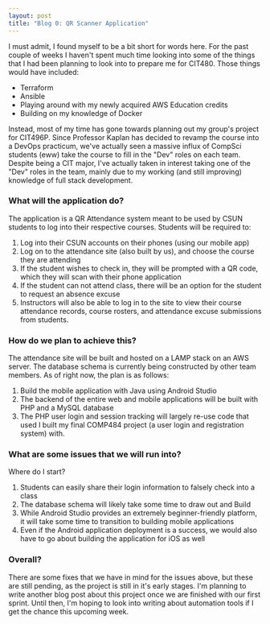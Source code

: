 ```yaml
---
layout: post
title: "Blog 0: QR Scanner Application"
---
```


I must admit, I found myself to be a bit short for words here. For the past couple of weeks I haven't spent much time looking into some of the things that I had been planning to look into to prepare me for CIT480. Those things would have included:

- Terraform
- Ansible
- Playing around with my newly acquired AWS Education credits
- Building on my knowledge of Docker

Instead, most of my time has gone towards planning out my group's project for CIT496P. Since Professor Kaplan has decided to revamp the course into a DevOps practicum, we've actually seen a massive influx of CompSci students (eww) take the course to fill in the "Dev" roles on each team. Despite being a CIT major, I've actually taken in interest taking one of the "Dev" roles in the team, mainly due to my working (and still improving) knowledge of full stack development.

### What will the application do?

The application is a QR Attendance system meant to be used by CSUN students to log into their respective courses. Students will be required to:
1. Log into their CSUN accounts on their phones (using our mobile app)
2. Log on to the attendance site (also built by us), and choose the course they are attending
3. If the student wishes to check in, they will be prompted with a QR code, which they will scan with their phone application
4. If the student can not attend class, there will be an option for the student to request an absence excuse
5. Instructors will also be able to log in to the site to view their course attendance records, course rosters, and attendance excuse submissions from students.

### How do we plan to achieve this?

The attendance site will be built and hosted on a LAMP stack on an AWS server. The database schema is currently being constructed by other team members. As of right now, the plan is as follows:

1. Build the mobile application with Java using Android Studio
2. The backend of the entire web and mobile applications will be built with PHP and a MySQL database
3. The PHP user login and session tracking will largely re-use code that used I built my final COMP484 project (a user login and registration system) with.

### What are some issues that we will run into?

Where do I start?

1. Students can easily share their login information to falsely check into a class
2. The database schema will likely take some time to draw out and Build
3. While Android Studio provides an extremely beginner-friendly platform, it will take some time to transition to building mobile applications
4. Even if the Android application deployment is a success, we would also have to go about building the application for iOS as well

### Overall?

There are some fixes that we have in mind for the issues above, but these are still pending, as the project is still in it's early stages. I'm planning to write another blog post about this project once we are finished with our first sprint. Until then, I'm hoping to look into writing about automation tools if I get the chance this upcoming week.
